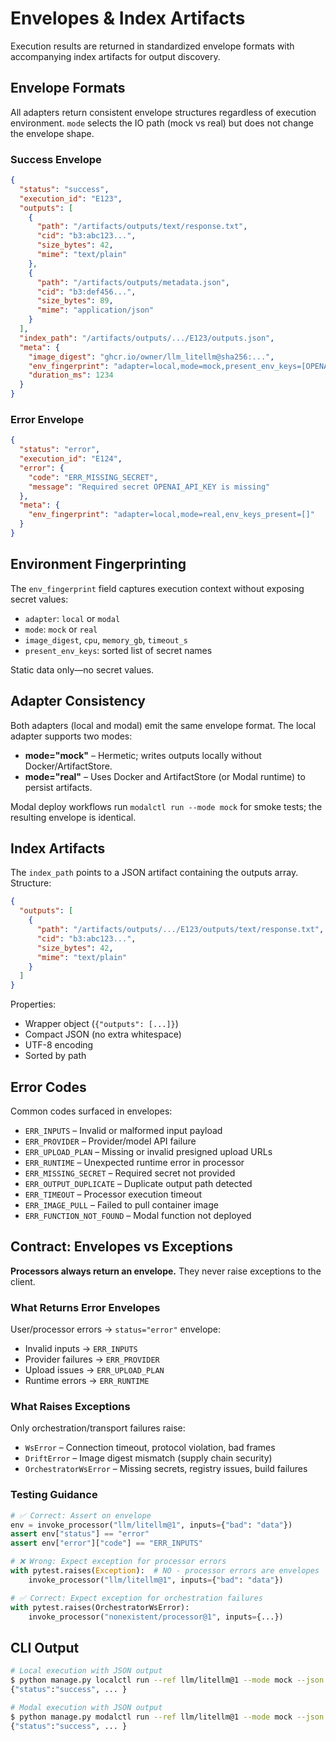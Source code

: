 # Envelopes & Index Artifacts

Execution results are returned in standardized envelope formats with accompanying index artifacts for output discovery.

## Envelope Formats

All adapters return consistent envelope structures regardless of execution environment. `mode` selects the IO path (mock vs real) but does not change the envelope shape.

### Success Envelope

```json
{
  "status": "success",
  "execution_id": "E123",
  "outputs": [
    {
      "path": "/artifacts/outputs/text/response.txt",
      "cid": "b3:abc123...",
      "size_bytes": 42,
      "mime": "text/plain"
    },
    {
      "path": "/artifacts/outputs/metadata.json",
      "cid": "b3:def456...",
      "size_bytes": 89,
      "mime": "application/json"
    }
  ],
  "index_path": "/artifacts/outputs/.../E123/outputs.json",
  "meta": {
    "image_digest": "ghcr.io/owner/llm_litellm@sha256:...",
    "env_fingerprint": "adapter=local,mode=mock,present_env_keys=[OPENAI_API_KEY]",
    "duration_ms": 1234
  }
}
```

### Error Envelope

```json
{
  "status": "error",
  "execution_id": "E124",
  "error": {
    "code": "ERR_MISSING_SECRET",
    "message": "Required secret OPENAI_API_KEY is missing"
  },
  "meta": {
    "env_fingerprint": "adapter=local,mode=real,env_keys_present=[]"
  }
}
```

## Environment Fingerprinting

The `env_fingerprint` field captures execution context without exposing secret values:

- `adapter`: `local` or `modal`
- `mode`: `mock` or `real`
- `image_digest`, `cpu`, `memory_gb`, `timeout_s`
- `present_env_keys`: sorted list of secret names

Static data only—no secret values.

## Adapter Consistency

Both adapters (local and modal) emit the same envelope format. The local adapter supports two modes:

- **mode="mock"** – Hermetic; writes outputs locally without Docker/ArtifactStore.
- **mode="real"** – Uses Docker and ArtifactStore (or Modal runtime) to persist artifacts.

Modal deploy workflows run `modalctl run --mode mock` for smoke tests; the resulting envelope is identical.

## Index Artifacts

The `index_path` points to a JSON artifact containing the outputs array. Structure:

```json
{
  "outputs": [
    {
      "path": "/artifacts/outputs/.../E123/outputs/text/response.txt",
      "cid": "b3:abc123...",
      "size_bytes": 42,
      "mime": "text/plain"
    }
  ]
}
```

Properties:

- Wrapper object (`{"outputs": [...]}`)
- Compact JSON (no extra whitespace)
- UTF-8 encoding
- Sorted by path

## Error Codes

Common codes surfaced in envelopes:

- `ERR_INPUTS` – Invalid or malformed input payload
- `ERR_PROVIDER` – Provider/model API failure
- `ERR_UPLOAD_PLAN` – Missing or invalid presigned upload URLs
- `ERR_RUNTIME` – Unexpected runtime error in processor
- `ERR_MISSING_SECRET` – Required secret not provided
- `ERR_OUTPUT_DUPLICATE` – Duplicate output path detected
- `ERR_TIMEOUT` – Processor execution timeout
- `ERR_IMAGE_PULL` – Failed to pull container image
- `ERR_FUNCTION_NOT_FOUND` – Modal function not deployed

## Contract: Envelopes vs Exceptions

**Processors always return an envelope.** They never raise exceptions to the client.

### What Returns Error Envelopes

User/processor errors → `status="error"` envelope:
- Invalid inputs → `ERR_INPUTS`
- Provider failures → `ERR_PROVIDER`
- Upload issues → `ERR_UPLOAD_PLAN`
- Runtime errors → `ERR_RUNTIME`

### What Raises Exceptions

Only orchestration/transport failures raise:
- `WsError` – Connection timeout, protocol violation, bad frames
- `DriftError` – Image digest mismatch (supply chain security)
- `OrchestratorWsError` – Missing secrets, registry issues, build failures

### Testing Guidance

```python
# ✅ Correct: Assert on envelope
env = invoke_processor("llm/litellm@1", inputs={"bad": "data"})
assert env["status"] == "error"
assert env["error"]["code"] == "ERR_INPUTS"

# ❌ Wrong: Expect exception for processor errors
with pytest.raises(Exception):  # NO - processor errors are envelopes
    invoke_processor("llm/litellm@1", inputs={"bad": "data"})

# ✅ Correct: Expect exception for orchestration failures
with pytest.raises(OrchestratorWsError):
    invoke_processor("nonexistent/processor@1", inputs={...})
```

## CLI Output

```bash
# Local execution with JSON output
$ python manage.py localctl run --ref llm/litellm@1 --mode mock --json
{"status":"success", ... }

# Modal execution with JSON output
$ python manage.py modalctl run --ref llm/litellm@1 --mode mock --json
{"status":"success", ... }
```
